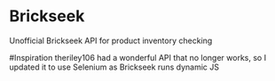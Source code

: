 # Brickseek
Unofficial Brickseek API for product inventory checking 

#Inspiration 
theriley106 had a wonderful API that no longer works, so I updated it to use Selenium as Brickseek runs dynamic JS
